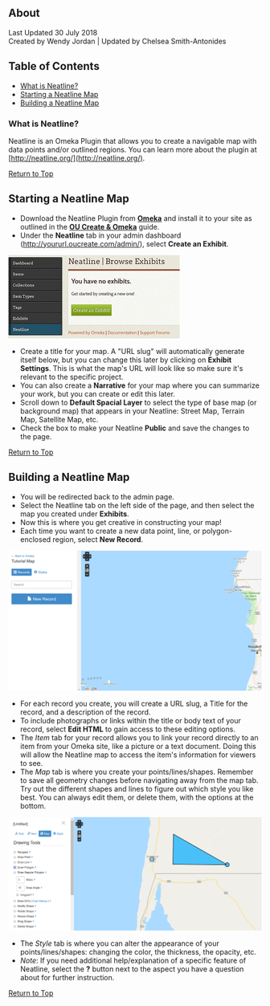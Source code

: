 ## About
Last Updated 30 July 2018  
Created by Wendy Jordan | Updated by Chelsea Smith-Antonides

## Table of Contents
* [What is Neatline?](#what-is-neatline?)
* [Starting a Neatline Map](#starting-a-neatline-map)
* [Building a Neatline Map](#building-a-neatline-map)

### What is Neatline?
Neatline is an Omeka Plugin that allows you to create a navigable map with data points and/or outlined regions. You can learn more about the plugin at [http://neatline.org/](http://neatline.org/).

[Return to Top](#about)

## Starting a Neatline Map
* Download the Neatline Plugin from **[Omeka](https://omeka.org/classic/plugins/Neatline/)** and install it to your site as outlined in the **[OU Create & Omeka](https://oudsl.github.io/OUCreate_and_Omeka/)** guide.
* Under the **Neatline** tab in your admin dashboard (http://yoururl.oucreate.com/admin/), select **Create an Exhibit**.

![create exhibit](images/neatline_001.png)

* Create a title for your map. A "URL slug" will automatically generate itself below, but you can change this later by clicking on **Exhibit Settings**. This is what the map's URL will look like so make sure it's relevant to the specific project. 
* You can also create a **Narrative** for your map where you can summarize your work, but you can create or edit this later.
* Scroll down to **Default Spacial Layer** to select the type of base map (or background map) that appears in your Neatline: Street Map, Terrain Map, Satellite Map, etc. 
* Check the box to make your Neatline **Public** and save the changes to the page.

[Return to Top](#about)

## Building a Neatline Map
* You will be redirected back to the admin page.
* Select the Neatline tab on the left side of the page, and then select the map you created under **Exhibits**.
* Now this is where you get creative in constructing your map! 
* Each time you want to create a new data point, line, or polygon-enclosed region, select **New Record**.

![new record](images/neatline_002.png)

* For each record you create, you will create a URL slug, a Title for the record, and a description of the record.
* To include photographs or links within the title or body text of your record, select **Edit HTML** to gain access to these editing options.
* The *Item* tab for your record allows you to link your record directly to an item from your Omeka site, like a picture or a text document. Doing this will allow the Neatline map to access the item's information for viewers to see.
* The *Map* tab is where you create your points/lines/shapes. Remember to save all geometry changes before navigating away from the map tab. Try out the different shapes and lines to figure out which style you like best. You can always edit them, or delete them, with the options at the bottom.

![map shapes](images/neatline_003.png)

* The *Style* tab is where you can alter the appearance of your points/lines/shapes: changing the color, the thickness, the opacity, etc. 
* *Note*: If you need additional help/explanation of a specific feature of Neatline, select the **?** button next to the aspect you have a question about for further instruction. 

[Return to Top](#about)
